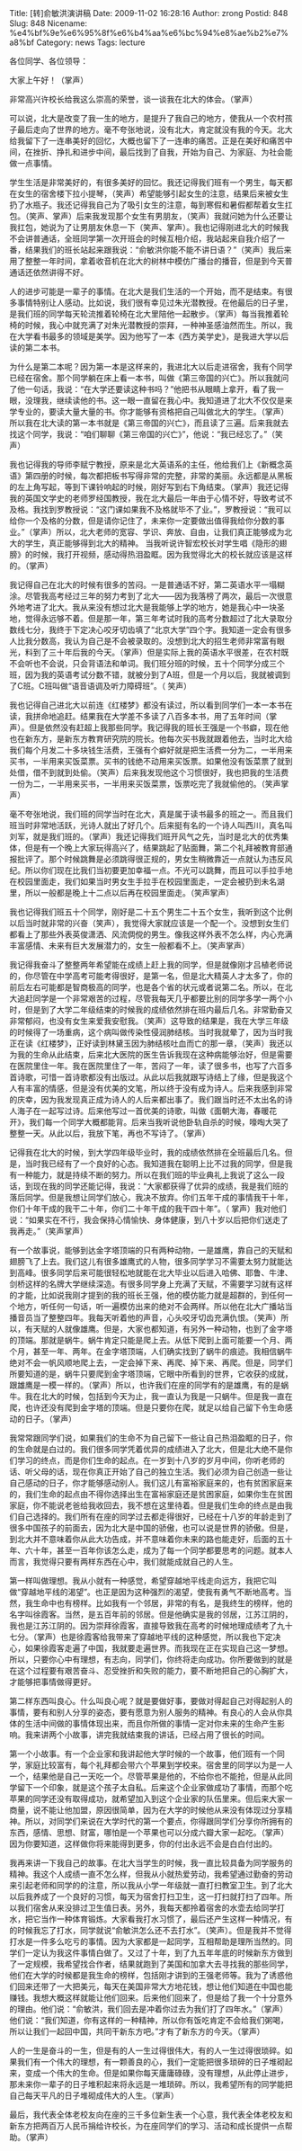 Title: [转]俞敏洪演讲稿
Date: 2009-11-02 16:28:16
Author: zrong
Postid: 848
Slug: 848
Nicename: %e4%bf%9e%e6%95%8f%e6%b4%aa%e6%bc%94%e8%ae%b2%e7%a8%bf
Category: news
Tags: lecture

各位同学、各位领导：

大家上午好！（掌声）

非常高兴许校长给我这么崇高的荣誉，谈一谈我在北大的体会。（掌声）

可以说，北大是改变了我一生的地方，是提升了我自己的地方，使我从一个农村孩子最后走向了世界的地方。毫不夸张地说，没有北大，肯定就没有我的今天。北大给我留下了一连串美好的回忆，大概也留下了一连串的痛苦。正是在美好和痛苦中间，在挫折、挣扎和进步中间，最后找到了自我，开始为自己、为家庭、为社会能做一点事情。  
<!--more-->  

学生生活是非常美好的，有很多美好的回忆。我还记得我们班有一个男生，每天都在女生的宿舍楼下拉小提琴，（笑声）希望能够引起女生的注意，结果后来被女生扔了水瓶子。我还记得我自己为了吸引女生的注意，每到寒假和暑假都帮着女生扛包。（笑声、掌声）后来我发现那个女生有男朋友，（笑声）我就问她为什么还要让我扛包，她说为了让男朋友休息一下（笑声、掌声）。我也记得刚进北大的时候我不会讲普通话，全班同学第一次开班会的时候互相介绍，我站起来自我介绍了一番，结果我们的班长站起来跟我说：“俞敏洪你能不能不讲日语？”（笑声）我后来用了整整一年时间，拿着收音机在北大的树林中模仿广播台的播音，但是到今天普通话还依然讲得不好。

人的进步可能是一辈子的事情。在北大是我们生活的一个开始，而不是结束。有很多事情特别让人感动。比如说，我们很有幸见过朱光潜教授。在他最后的日子里，是我们班的同学每天轮流推着轮椅在北大里陪他一起散步。（掌声）每当我推着轮椅的时候，我心中就充满了对朱光潜教授的崇拜，一种神圣感油然而生。所以，我在大学看书最多的领域是美学。因为他写了一本《西方美学史》，是我进大学以后读的第二本书。

为什么是第二本呢？因为第一本是这样来的，我进北大以后走进宿舍，我有个同学已经在宿舍。那个同学躺在床上看一本书，叫做《第三帝国的兴亡》。所以我就问了他一句话，我说：“在大学还要读这种书吗？”他把书从眼睛上拿开，看了我一眼，没理我，继续读他的书。这一眼一直留在我心中。我知道进了北大不仅仅是来学专业的，要读大量大量的书。你才能够有资格把自己叫做北大的学生。（掌声）所以我在北大读的第一本书就是《第三帝国的兴亡》，而且读了三遍。后来我就去找这个同学，我说：“咱们聊聊《第三帝国的兴亡》”，他说：“我已经忘了。”（笑声）

我也记得我的导师李赋宁教授，原来是北大英语系的主任，他给我们上《新概念英语》第四册的时候，每次都把板书写得非常的完整，非常的美丽。永远都是从黑板的左上角写起，等到下课铃响起的时候，刚好写到右下角结束。（掌声）我还记得我的英国文学史的老师罗经国教授，我在北大最后一年由于心情不好，导致考试不及格。我找到罗教授说：“这门课如果我不及格就毕不了业。”，罗教授说：“我可以给你一个及格的分数，但是请你记住了，未来你一定要做出值得我给你分数的事业。”（掌声）所以，北大老师的宽容、学识、奔放、自由，让我们真正能够成为北大的学生，真正能够得到北大的精神。
当我听说许智宏校长对学生唱《隐形的翅膀》的时候，我打开视频，感动得热泪盈眶。因为我觉得北大的校长就应该是这样的。（掌声）

我记得自己在北大的时候有很多的苦闷。一是普通话不好，第二英语水平一塌糊涂。尽管我高考经过三年的努力考到了北大——因为我落榜了两次，最后一次很意外地考进了北大。我从来没有想过北大是我能够上学的地方，她是我心中一块圣地，觉得永远够不着。但是那一年，第三年考试时我的高考分数超过了北大录取分数线七分，我终于下定决心咬牙切齿填了“北京大学”四个字。我知道一定会有很多人比我分数高，我认为自己是不会被录取的。没想到北大的招生老师非常富有眼光，料到了三十年后我的今天。（掌声）但是实际上我的英语水平很差，在农村既不会听也不会说，只会背语法和单词。我们班分班的时候，五十个同学分成三个班，因为我的英语考试分数不错，就被分到了A班，但是一个月以后，我就被调到了C班。C班叫做“语音语调及听力障碍班”。（
笑声）

我也记得自己进北大以前连《红楼梦》都没有读过，所以看到同学们一本一本书在读，我拼命地追赶。结果我在大学差不多读了八百多本书，用了五年时间（掌声）。但是依然没有赶超上我那些同学。我记得我的班长王强是一个书癖，现在他也在新东方，是新东方教育研究院的院长。他每次买书我就跟着他去，当时北大给我们每个月发二十多块钱生活费，王强有个癖好就是把生活费一分为二，一半用来买书，一半用来买饭菜票。买书的钱绝不动用来买饭票。如果他没有饭菜票了就到处借，借不到就到处偷。（笑声）后来我发现他这个习惯很好，我也把我的生活费一份为二，一半用来买书，一半用来买饭菜票，饭票吃完了我就偷他的。（笑声掌声）

毫不夸张地说，我们班的同学当时在北大，真是属于读书最多的班之一。而且我们班当时非常地活跃，光诗人就出了好几个。后来挺有名的一个诗人叫西川，真名叫刘军，就是我们班的。（掌声）我还记得我们班开风气之先，当时是北大的优秀集体，但是有一个晚上大家玩得高兴了，结果跳起了贴面舞，第二个礼拜被教育部通报批评了。那个时候跳舞是必须跳得很正规的，男女生稍微靠近一点就认为违反风纪。所以你们现在比我们当初要更加幸福一点。不光可以跳舞，而且可以手拉手地在校园里面走，我们如果当时男女生手拉手在校园里面走，一定会被扔到未名湖里，所以一般都是晚上十二点以后再在校园里面走。（笑声掌声）

我也记得我们班五十个同学，刚好是二十五个男生二十五个女生，我听到这个比例以后当时就非常的兴奋（笑声），我觉得大家就应该是一个配一个。没想到女生们都看上了那些外表英俊潇洒、风流倜傥的男生。像我这样外表不怎么样，内心充满丰富感情、未来有巨大发展潜力的，女生一般都看不上。（笑声掌声）

我记得我奋斗了整整两年希望能在成绩上赶上我的同学，但是就像刚才吕植老师说的，你尽管在中学高考可能考得很好，是第一名，但是北大精英人才太多了，你的前后左右可能都是智商极高的同学，也是各个省的状元或者说第二名。所以，在北大追赶同学是一个非常艰苦的过程，尽管我每天几乎都要比别的同学多学一两个小时，但是到了大学二年级结束的时候我的成绩依然排在班内最后几名。非常勤奋又非常郁闷，也没有女生来爱我安慰我。（笑声）这导致的结果是，我在大学三年级的时候得了一场重病，这个病叫做传染性侵润肺结核。当时我就晕了，因为当时我正在读《红楼梦》，正好读到林黛玉因为肺结核吐血而亡的那一章，（笑声）我还以为我的生命从此结束，后来北大医院的医生告诉我现在这种病能够治好，但是需要在医院里住一年。我在医院里住了一年，苦闷了一年，读了很多书，也写了六百多首诗歌，可惜一首诗歌都没有出版过。从此以后我就跟写诗结上了缘，但是我这个人有丰富的情感，但是没有优美的文笔，所以终于没有成为诗人。后来我感到非常的庆幸，因为我发现真正成为诗人的人后来都出事了。我们跟当时还不太出名的诗人海子在一起写过诗。后来他写过一首优美的诗歌，叫做《面朝大海，春暖花开》，我们每一个同学大概都能背。后来当我听说他卧轨自杀的时候，嚎啕大哭了整整一天。从此以后，我放下笔，再也不写诗了。（掌声）

记得我在北大的时候，到大学四年级毕业时，我的成绩依然排在全班最后几名。但是，当时我已经有了一个良好的心态。我知道我在聪明上比不过我的同学，但是我有一种能力，就是持续不断的努力。所以在我们班的毕业典礼上我说了这么一段话，到现在我的同学还能记得，我说：“大家都获得了优异的成绩，我是我们班的落后同学。但是我想让同学们放心，我决不放弃。你们五年干成的事情我干十年，你们十年干成的我干二十年，你们二十年干成的我干四十年”。（
掌声）我对他们说：“如果实在不行，我会保持心情愉快、身体健康，到八十岁以后把你们送走了我再走。”（笑声掌声）

有一个故事说，能够到达金字塔顶端的只有两种动物，一是雄鹰，靠自己的天赋和翅膀飞了上去。我们这儿有很多雄鹰式的人物，很多同学学习不需要太努力就能达到高峰。很多同学后来可能很轻松地就能在北大毕业以后进入哈佛、耶鲁、牛津、剑桥这样的名牌大学继续深造。有很多同学身上充满了天赋，不需要学习就有这样的才能，比如说我刚才提到的我的班长王强，他的模仿能力就是超群的，到任何一个地方，听任何一句话，听一遍模仿出来的绝对不会两样。所以他在北大广播站当播音员当了整整四年。我每天听着他的声音，心头咬牙切齿充满仇恨。（笑声）所以，有天赋的人就像雄鹰。但是，大家也都知道，有另外一种动物，也到了金字塔的顶端。那就是蜗牛。蜗牛肯定只能是爬上去。从低下爬到上面可能要一个月、两个月，甚至一年、两年。在金字塔顶端，人们确实找到了蜗牛的痕迹。我相信蜗牛绝对不会一帆风顺地爬上去，一定会掉下来、再爬、掉下来、再爬。但是，同学们所要知道的是，蜗牛只要爬到金字塔顶端，它眼中所看到的世界，它收获的成就，跟雄鹰是一模一样的。（掌声）所以，也许我们在座的同学有的是雄鹰，有的是蜗牛。我在北大的时候，包括到今天为止，我一直认为我是一只蜗牛。但是我一直在爬，也许还没有爬到金字塔的顶端。但是只要你在爬，就足以给自己留下令生命感动的日子。（掌声）

我常常跟同学们说，如果我们的生命不为自己留下一些让自己热泪盈眶的日子，你的生命就是白过的。我们很多同学凭着优异的成绩进入了北大，但是北大绝不是你们学习的终点，而是你们生命的起点。在一岁到十八岁的岁月中间，你听老师的话、听父母的话，现在你真正开始了自己的独立生活。我们必须为自己创造一些让自己感动的日子，你才能够感动别人。我们这儿有富裕家庭来的，也有贫困家庭来的，我们生命的起点由不得你选择出生在富裕家庭还是贫困家庭，如果你生在贫困家庭，你不能说老爸给我收回去，我不想在这里待着。但是我们生命的终点是由我们自己选择的。我们所有在座的同学过去都走得很好，已经在十八岁的年龄走到了很多中国孩子的前面去，因为北大是中国的骄傲，也可以说是世界的骄傲。但是，到北大并不意味着你从此大功告成，并不意味着你未来的路也能走好，后面的五十年、六十年，甚至一百年你该怎么走，成为了每一个同学都要思考的问题。就本人而言，我觉得只要有两样东西在心中，我们就能成就自己的人生。

第一样叫做理想。我从小就有一种感觉，希望穿越地平线走向远方，我把它叫做“穿越地平线的渴望”。也正是因为这种强烈的渴望，使我有勇气不断地高考。当然，我生命中也有榜样。比如我有一个邻居，非常的有名，是我终生的榜样，他的名字叫徐霞客。当然，是五百年前的邻居。但是他确实是我的邻居，江苏江阴的，我也是江苏江阴的。因为崇拜徐霞客，直接导致我在高考的时候地理成绩考了九十七分。（掌声）也是徐霞客给我带来了穿越地平线的这种感觉，所以我也下定决心，如果徐霞客走遍了中国，我就要走遍世界。而我现在正在实现自己这一梦想。所以，只要你心中有理想，有志向，同学们，你终将走向成功。你所要做到的就是在这个过程要有艰苦奋斗、忍受挫折和失败的能力，要不断地把自己的心胸扩大，才能够把事情做得更好。

第二样东西叫良心。什么叫良心呢？就是要做好事，要做对得起自己对得起别人的事情，要有和别人分享的姿态，要有愿意为别人服务的精神。有良心的人会从你具体的生活中间做的事情体现出来，而且你所做的事情一定对你未来的生命产生影响。我来讲两个小故事，讲完我就结束我的讲话，已经占用了很长的时间。

第一个小故事。有一个企业家和我讲起他大学时候的一个故事，他们班有一个同学，家庭比较富有，每个礼拜都会带六个苹果到学校来。宿舍里的同学以为是一人一个，结果他是自己一天吃一个。尽管苹果是他的，不给你也不能抢，但是从此同学留下一个印象，就是这个孩子太自私。后来这个企业家做成功了事情，而那个吃苹果的同学还没有取得成功，就希望加入到这个企业家的队伍里来。但后来大家一商量，说不能让他加盟，原因很简单，因为在大学的时候他从来没有体现过分享精神。所以，对同学们来说在大学时代的第一个要点，你得跟同学们分享你所拥有的东西，感情、思想、财富，哪怕是一个苹果也可以分成六瓣大家一起吃。（掌声）因为你要知道，这样做你将来能得到更多，你的付出永远不会是白白付出的。

我再来讲一下我自己的故事。在北大当学生的时候，我一直比较具备为同学服务的精神。我这个人成绩一直不怎么样，但我从小就热爱劳动，我希望通过勤奋的劳动来引起老师和同学的的注意，所以我从小学一年级就一直打扫教室卫生。到了北大以后我养成了一个良好的习惯，每天为宿舍打扫卫生，这一打扫就打扫了四年。所以我们宿舍从来没排过卫生值日表。另外，我每天都拎着宿舍的水壶去给同学打水，把它当作一种体育锻炼。大家看我打水习惯了，最后还产生这样一种情况，有的时候我忘了打水，同学就说“俞敏洪怎么还不去打水”。（笑声）。但是我并不觉得打水是一件多么吃亏的事情。因为大家都是一起同学，互相帮助是理所当然的。同学们一定认为我这件事情白做了。又过了十年，到了九五年年底的时候新东方做到了一定规模，我希望找合作者，结果就跑到了美国和加拿大去寻找我的那些同学，他们在大学的时候都是我生命的榜样，包括刚才讲到的王强老师等。我为了诱惑他们回来还带了一大把美元，每天在美国非常大方地花钱，想让他们知道在中国也能赚钱。我想大概这样就能让他们回来。后来他们回来了，但是给了我一个十分意外的理由。他们说：“俞敏洪，我们回去是冲着你过去为我们打了四年水。”（掌声）他们说：“我们知道，你有这样的一种精神，所以你有饭吃肯定不会给我们粥喝，所以让我们一起回中国，共同干新东方吧。”才有了新东方的今天。（掌声）

人的一生是奋斗的一生，但是有的人一生过得很伟大，有的人一生过得很琐碎。如果我们有一个伟大的理想，有一颗善良的心，我们一定能把很多琐碎的日子堆砌起来，变成一个伟大的生命。但是如果你每天庸庸碌碌，没有理想，从此停止进步，那未来你一辈子的日子堆积起来将永远是一堆琐碎。所以，我希望所有的同学能把自己每天平凡的日子堆砌成伟大的人生。（掌声）

最后，我代表全体老校友向在座的三千多位新生表一个心意，我代表全体老校友和新东方把两百万人民币捐给许校长，为在座同学们的学习、活动和成长提供一点帮助。（掌声）

